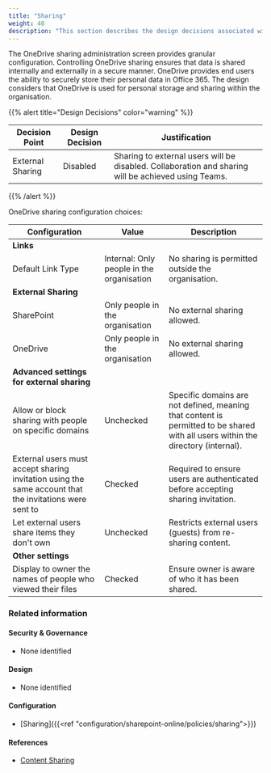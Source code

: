 ```yaml
---
title: "Sharing"
weight: 40
description: "This section describes the design decisions associated with One Drive Sharing for system(s) built using ASD's Blueprint for Secure Cloud."
---
```


The OneDrive sharing administration screen provides granular configuration. Controlling OneDrive sharing ensures that data is shared internally and externally in a secure manner. OneDrive provides end users the ability to securely store their personal data in Office 365. The design considers that OneDrive is used for personal storage and sharing within the organisation.

{{% alert title="Design Decisions" color="warning" %}}

| Decision Point   | Design Decision | Justification                                                                                       |
|------------------|-----------------|-----------------------------------------------------------------------------------------------------|
| External Sharing | Disabled        | Sharing to external users will be disabled. Collaboration and sharing will be achieved using Teams. |

{{% /alert %}}

OneDrive sharing configuration choices:

| Configuration                                                                                          | Value                                     | Description                                                                                                                      |
| ------------------------------------------------------------------------------------------------------ | ----------------------------------------- | -------------------------------------------------------------------------------------------------------------------------------- |
| **Links**                                                                                              |                                           |                                                                                                                                  |
| Default Link Type                                                                                      | Internal: Only people in the organisation | No sharing is permitted outside the organisation.                                                                                |
| **External Sharing**                                                                                   |                                           |                                                                                                                                  |
| SharePoint                                                                                             | Only people in the organisation           | No external sharing allowed.                                                                                                     |
| OneDrive                                                                                               | Only people in the organisation           | No external sharing allowed.                                                                                                     |
| **Advanced settings for external sharing**                                                             |                                           |                                                                                                                                  |
| Allow or block sharing with people on specific domains                                                 | Unchecked                                 | Specific domains are not defined, meaning that content is permitted to be shared with all users within the directory (internal). |
| External users must accept sharing invitation using the same account that the invitations were sent to | Checked                                   | Required to ensure users are authenticated before accepting sharing invitation.                                                  |
| Let external users share items they don't own                                                          | Unchecked                                 | Restricts external users (guests) from re-sharing content.                                                                       |
| **Other settings**                                                                                     |                                           |                                                                                                                                  |
| Display to owner the names of people who viewed their files                                            | Checked                                   | Ensure owner is aware of who it has been shared.                                                                                 |

### Related information

#### Security & Governance

* None identified

#### Design

* None identified

#### Configuration

* [Sharing]({{<ref "configuration/sharepoint-online/policies/sharing">}})

#### References

* [Content Sharing](https://docs.microsoft.com/onedrive/manage-sharing)